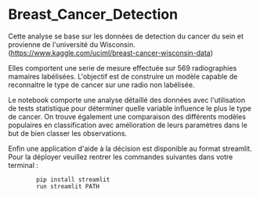 # Breast_Cancer_Detection
Cette analyse se base sur les données de detection du cancer du sein et provienne de l'université du Wisconsin.
(https://www.kaggle.com/uciml/breast-cancer-wisconsin-data)

Elles comportent une serie de mesure effectuée sur 569 radiographies mamaires labélisées.
L'objectif est de construire un modèle capable de reconnaitre le type de cancer sur une radio non labélisée.

Le notebook comporte une analyse détaillé des données avec l'utilisation de tests statistique pour 
déterminer quelle variable influence le plus le type de cancer. On trouve également une comparaison des différents
modèles populaires en classification avec amélioration de leurs paramètres dans le but de bien classer les observations.

Enfin une application d'aide à la décision est disponible au format streamlit. Pour la déployer veuillez rentrer
les commandes suivantes dans votre terminal : 

            pip install streamlit
            run streamlit PATH
            
            
